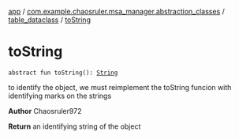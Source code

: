 [app](../../index.md) / [com.example.chaosruler.msa_manager.abstraction_classes](../index.md) / [table_dataclass](index.md) / [toString](.)

# toString

`abstract fun toString(): `[`String`](https://kotlinlang.org/api/latest/jvm/stdlib/kotlin/-string/index.html)

to identify the object, we must reimplement the toString funcion with identifying marks on the strings

**Author**
Chaosruler972

**Return**
an identifying string of the object

